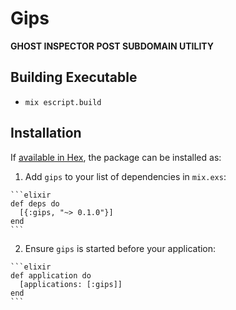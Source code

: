 # Gips

**GHOST INSPECTOR POST SUBDOMAIN UTILITY**

## Building Executable

- `mix escript.build`

## Installation

If [available in Hex](https://hex.pm/docs/publish), the package can be installed as:

  1. Add `gips` to your list of dependencies in `mix.exs`:

    ```elixir
    def deps do
      [{:gips, "~> 0.1.0"}]
    end
    ```

  2. Ensure `gips` is started before your application:

    ```elixir
    def application do
      [applications: [:gips]]
    end
    ```

